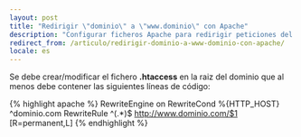 ```yaml
---
layout: post
title: "Redirigir \"dominio\" a \"www.dominio\" con Apache"
description: "Configurar ficheros Apache para redirigir peticiones del tipo \"domino\" a \"www.dominio\""
redirect_from: /articulo/redirigir-dominio-a-www-dominio-con-apache/
locale: es
---
```


Se debe crear/modificar el fichero <strong>.htaccess</strong> en la raiz del dominio que al menos debe contener las siguientes líneas de código:

{% highlight apache %}
RewriteEngine on
RewriteCond %{HTTP_HOST} ^dominio\.com
RewriteRule ^(.*)$ http://www.dominio.com/$1 [R=permanent,L]
{% endhighlight %}
